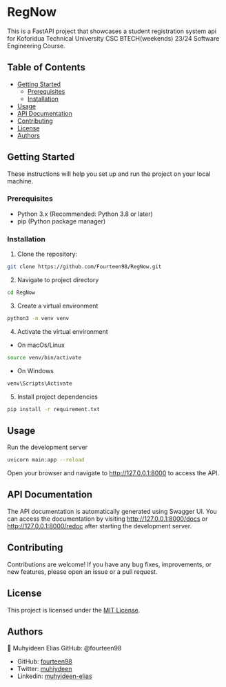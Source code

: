# RegNow

This is a FastAPI project that showcases a student registration system api for Koforidua Technical University CSC BTECH(weekends) 23/24 Software Engineering Course.

## Table of Contents

- [Getting Started](#getting-started)
  - [Prerequisites](#prerequisites)
  - [Installation](#installation)
- [Usage](#usage)
- [API Documentation](#api-documentation)
- [Contributing](#contributing)
- [License](#license)
- [Authors](#authors)

## Getting Started

These instructions will help you set up and run the project on your local machine.

### Prerequisites

- Python 3.x (Recommended: Python 3.8 or later)
- pip (Python package manager)

### Installation

1. Clone the repository:

```bash
git clone https://github.com/Fourteen98/RegNow.git
```
2. Navigate to project directory
```bash
cd RegNow
```
3. Create a virtual environment
```bash
python3 -m venv venv
```
4. Activate the virtual environment
- On macOs/Linux
```bash
source venv/bin/activate
```
- On Windows
```powershell
venv\Scripts\Activate
```
5. Install project dependencies
```bash
pip install -r requirement.txt
```
## Usage
Run the development server
```bash
uvicorn main:app --reload
```
Open your browser and navigate to http://127.0.0.1:8000 to access the API.

## API Documentation
The API documentation is automatically generated using Swagger UI. You can access the documentation by visiting http://127.0.0.1:8000/docs or http://127.0.0.1:8000/redoc after starting the development server.

## Contributing
Contributions are welcome! If you have any bug fixes, improvements, or new features, please open an issue or a pull request.

## License
This project is licensed under the [MIT License](LICENSE).

## Authors
👤 Muhyideen Elias
GitHub: @fourteen98
- GitHub: [fourteen98](https://github.com/Fourteen98/)
- Twitter: [muhiydeen](https://twitter.com/muhiydeen)
- Linkedin: [muhyideen-elias](https://www.linkedin.com/in/muhyideen-elias-53719994/)
